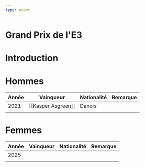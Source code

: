 ```yaml
---
type: event
---
```


# Grand Prix de l'E3

# Introduction

# Hommes

| Année | Vainqueur          | Nationalité | Remarque |
| ----- | ------------------ | ----------- | -------- |
| 2021  | [[Kasper Asgreen]] | Danois      |          |
|       |                    |             |          |
# Femmes

| Année | Vainqueur | Nationalité | Remarque |
| ----- | --------- | ----------- | -------- |
| 2025  |           |             |          |
|       |           |             |          |
